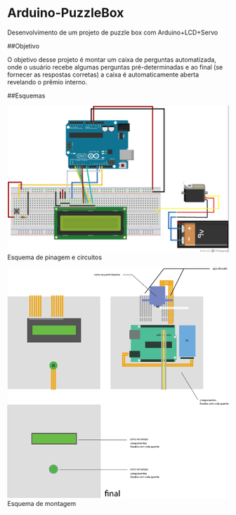 Arduino-PuzzleBox
=================

Desenvolvimento de um projeto de puzzle box com Arduino+LCD+Servo

##Objetivo

O objetivo desse projeto é montar um caixa de perguntas automatizada, onde o usuário recebe algumas perguntas pré-determinadas e ao final (se fornecer as respostas corretas) a caixa é automaticamente aberta revelando o prêmio interno.

##Esquemas

![image](https://github.com/felipefernandes/Arduino-PuzzleBox/blob/master/pbox-schema.jpg?raw=true)
Esquema de pinagem e circuitos

![image](https://github.com/felipefernandes/Arduino-PuzzleBox/blob/master/wbox-schema-montagem.png?raw=true) 
Esquema de montagem
